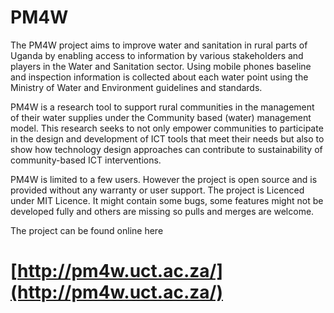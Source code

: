 # PM4W

The PM4W project aims to improve water and sanitation in rural parts of Uganda by enabling access to information by various stakeholders and players in the Water and Sanitation sector. Using mobile phones baseline and inspection information is collected about each water point using the Ministry of Water and Environment guidelines and standards.

PM4W is a research tool to support rural communities in the management of their water supplies under the Community based (water) management model. This research seeks to not only empower communities to participate in the design and development of ICT tools that meet their needs but also to show how technology design approaches can contribute to sustainability of community-based ICT interventions.

PM4W is limited to a few users. However the project is open source and is provided without any warranty or user support. The project is Licenced under MIT Licence. It might contain some bugs, some features might not be developed fully and others are missing so pulls and merges are welcome.

The project can be found online here 

# [http://pm4w.uct.ac.za/](http://pm4w.uct.ac.za/)